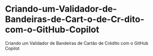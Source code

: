 # Criando-um-Validador-de-Bandeiras-de-Cart-o-de-Cr-dito-com-o-GitHub-Copilot
 Criando um Validador de Bandeiras de Cartão de Crédito com o GitHub Copilot
